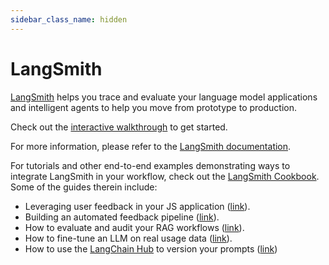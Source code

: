 ```yaml
---
sidebar_class_name: hidden
---
```


# LangSmith

[LangSmith](https://smith.langchain.com) helps you trace and evaluate your language model applications and intelligent agents to help you
move from prototype to production.

Check out the [interactive walkthrough](/docs/langsmith/walkthrough) to get started.

For more information, please refer to the [LangSmith documentation](https://docs.smith.langchain.com/).

For tutorials and other end-to-end examples demonstrating ways to integrate LangSmith in your workflow,
check out the [LangSmith Cookbook](https://github.com/langchain-ai/langsmith-cookbook). Some of the guides therein include:

- Leveraging user feedback in your JS application ([link](https://github.com/langchain-ai/langsmith-cookbook/blob/main/feedback-examples/nextjs/README.md)).
- Building an automated feedback pipeline ([link](https://github.com/langchain-ai/langsmith-cookbook/blob/main/feedback-examples/algorithmic-feedback/algorithmic_feedback.ipynb)).
- How to evaluate and audit your RAG workflows ([link](https://github.com/langchain-ai/langsmith-cookbook/tree/main/testing-examples/qa-correctness)).
- How to fine-tune an LLM on real usage data ([link](https://github.com/langchain-ai/langsmith-cookbook/blob/main/fine-tuning-examples/export-to-openai/fine-tuning-on-chat-runs.ipynb)).
- How to use the [LangChain Hub](https://smith.langchain.com/hub) to version your prompts ([link](https://github.com/langchain-ai/langsmith-cookbook/blob/main/hub-examples/retrieval-qa-chain/retrieval-qa.ipynb))

